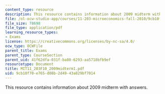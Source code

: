 ```yaml
---
content_type: resource
description: This resource contains information about 2009 midterm with answers.
file: /ol-ocw-studio-app/courses/11-203-microeconomics-fall-2010/9cb10f70e765d08b2d4943a829bf7014_MIT11_203F10_2009midterm1.pdf
file_size: 78698
file_type: application/pdf
learning_resource_types:
- Exams
license: https://creativecommons.org/licenses/by-nc-sa/4.0/
ocw_type: OCWFile
parent_title: Exams
parent_type: CourseSection
parent_uid: 41f62dfa-031f-ba80-6293-aa5718bfb9ef
resourcetype: Document
title: MIT11_203F10_2009midterm1.pdf
uid: 9cb10f70-e765-d08b-2d49-43a829bf7014
---
```

This resource contains information about 2009 midterm with answers.